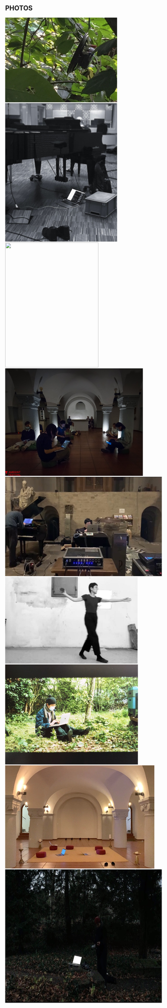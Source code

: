 ## PHOTOS
<img src="https://github.com/mewithoutnara/shuoxintan/blob/500a42c7359e6b5ee754074eb61bc375c6694b2b/photos/files/soundinstallation_simultanhalle.JPG" height="271.5" width="360"> <img src="https://github.com/mewithoutnara/shuoxintan/blob/500a42c7359e6b5ee754074eb61bc375c6694b2b/photos/files/rehearsal%20hsd.JPG" height="442.5" width="360"> <br>
<img src="https://github.com/mewithoutnara/shuoxintan/blob/500a42c7359e6b5ee754074eb61bc375c6694b2b/photos/files/Laptop%20solo%20improvisation%20with%20sine%20waves%20Jan%2015,%202021%20@Kath.%20Kirche%20Herz%20Jesu,%20Ko%CC%88ln.jpeg" height="400" width="300">  <img src="https://github.com/mewithoutnara/shuoxintan/blob/500a42c7359e6b5ee754074eb61bc375c6694b2b/photos/files/do_st_michael_05_ensemble_logo-3067_small.jpg" height="344.25" width="443"> <br>
 <img src="https://github.com/mewithoutnara/shuoxintan/blob/500a42c7359e6b5ee754074eb61bc375c6694b2b/photos/files/soundcheck_st.aposteln_20220203.jpg" height="318" width="562.5"> <img src="https://github.com/mewithoutnara/shuoxintan/blob/500a42c7359e6b5ee754074eb61bc375c6694b2b/photos/files/performance_turmzimmer.jpg" height="277" width="426"><img src="https://github.com/mewithoutnara/shuoxintan/blob/500a42c7359e6b5ee754074eb61bc375c6694b2b/photos/files/laptop%20improvisation_simultanhalle.JPG" height="320" width="427"> 
<img src="https://github.com/mewithoutnara/shuoxintan/blob/500a42c7359e6b5ee754074eb61bc375c6694b2b/photos/files/sounc%20check%20ambientfestival.JPG" height="330" width="480"> <br>
<img src="https://github.com/mewithoutnara/shuoxintan/blob/500a42c7359e6b5ee754074eb61bc375c6694b2b/photos/files/improvisation_jia_karlsruhe.JPG" height="427" width="768">




